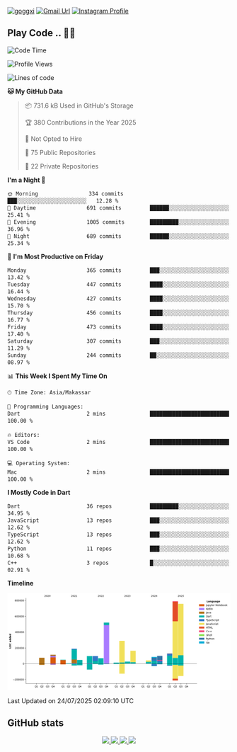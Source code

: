 [![goggxi](https://img.shields.io/badge/Portofolio-Goggxi-orange)](https://goggxi.github.io)
[![Gmail Url](https://img.shields.io/twitter/url?label=Goggxi@gmail.com&logo=gmail&style=social&url=http%3A%2F%2Fmailto%3Acontact.Goggxi@gmail.com)](mailto:Goggxi@gmail.com) [![Instagram Profile](https://img.shields.io/twitter/url?label=moh_rifkan&logo=instagram&style=social&url=https://www.instagram.com/moh_rifkan/)](https://www.instagram.com/moh_rifkan/)

## Play Code .. 💬🚀

<!-- [![Moh Rifkan GitHub stats](https://github-readme-stats.vercel.app/api?username=goggxi&count_private=true&show_icons=true&theme=dracula&custom_title=Goggxi%20Statistic%20🚀)](https://github.com/goggxi/goggxi)

[![Top Langs](https://github-readme-stats.vercel.app/api/top-langs/?username=goggxi&langs_count=8&layout=compact&show_icons=true&theme=dracula)](https://github.com/goggxi/goggxi) -->

<!--START_SECTION:waka-->
![Code Time](http://img.shields.io/badge/Code%20Time-4%2C372%20hrs%2029%20mins-blue)

![Profile Views](http://img.shields.io/badge/Profile%20Views-0-blue)

![Lines of code](https://img.shields.io/badge/From%20Hello%20World%20I%27ve%20Written-3.6%20million%20lines%20of%20code-blue)

**🐱 My GitHub Data** 

> 📦 731.6 kB Used in GitHub's Storage 
 > 
> 🏆 380 Contributions in the Year 2025
 > 
> 🚫 Not Opted to Hire
 > 
> 📜 75 Public Repositories 
 > 
> 🔑 22 Private Repositories 
 > 
**I'm a Night 🦉** 

```text
🌞 Morning                334 commits         ███░░░░░░░░░░░░░░░░░░░░░░   12.28 % 
🌆 Daytime                691 commits         ██████░░░░░░░░░░░░░░░░░░░   25.41 % 
🌃 Evening                1005 commits        █████████░░░░░░░░░░░░░░░░   36.96 % 
🌙 Night                  689 commits         ██████░░░░░░░░░░░░░░░░░░░   25.34 % 
```
📅 **I'm Most Productive on Friday** 

```text
Monday                   365 commits         ███░░░░░░░░░░░░░░░░░░░░░░   13.42 % 
Tuesday                  447 commits         ████░░░░░░░░░░░░░░░░░░░░░   16.44 % 
Wednesday                427 commits         ████░░░░░░░░░░░░░░░░░░░░░   15.70 % 
Thursday                 456 commits         ████░░░░░░░░░░░░░░░░░░░░░   16.77 % 
Friday                   473 commits         ████░░░░░░░░░░░░░░░░░░░░░   17.40 % 
Saturday                 307 commits         ███░░░░░░░░░░░░░░░░░░░░░░   11.29 % 
Sunday                   244 commits         ██░░░░░░░░░░░░░░░░░░░░░░░   08.97 % 
```


📊 **This Week I Spent My Time On** 

```text
🕑︎ Time Zone: Asia/Makassar

💬 Programming Languages: 
Dart                     2 mins              █████████████████████████   100.00 % 

🔥 Editors: 
VS Code                  2 mins              █████████████████████████   100.00 % 

💻 Operating System: 
Mac                      2 mins              █████████████████████████   100.00 % 
```

**I Mostly Code in Dart** 

```text
Dart                     36 repos            █████████░░░░░░░░░░░░░░░░   34.95 % 
JavaScript               13 repos            ███░░░░░░░░░░░░░░░░░░░░░░   12.62 % 
TypeScript               13 repos            ███░░░░░░░░░░░░░░░░░░░░░░   12.62 % 
Python                   11 repos            ███░░░░░░░░░░░░░░░░░░░░░░   10.68 % 
C++                      3 repos             █░░░░░░░░░░░░░░░░░░░░░░░░   02.91 % 
```



**Timeline**

![Lines of Code chart](https://raw.githubusercontent.com/Goggxi/Goggxi/main/assets/bar_graph.png)


 Last Updated on 24/07/2025 02:09:10 UTC
<!--END_SECTION:waka-->

## GitHub stats

<p align="center">
  <a href="https://github.com/goggxi">
    <img src="http://github-profile-summary-cards.vercel.app/api/cards/profile-details?username=goggxi&theme=transparent" />
  </a>
  <a href="https://github.com/goggxi">
    <img src="https://github-readme-streak-stats.herokuapp.com/?user=goggxi&hide_border=true&card_width=338&theme=transparent" />
  </a>
  <a href="https://github.com/goggxi">
    <img src="http://github-profile-summary-cards.vercel.app/api/cards/stats?username=goggxi&theme=transparent" />
  </a>
  <a href="https://github.com/goggxi">
    <img src="https://github-readme-stats.vercel.app/api/top-langs/?username=goggxi&langs_count=10&exclude_repo=&hide=c,makefile,html,css,sass,nix,nunjucks,tsql,dockerfile,shell&card_width=699&hide_border=true&theme=transparent" />
  </a>
  <!-- <br/>
  <a href="https://github.com/goggxi">
    <img src="https://komarev.com/ghpvc/?username=goggxi&color=blue&style=flat" />
  </a> -->
</p>
